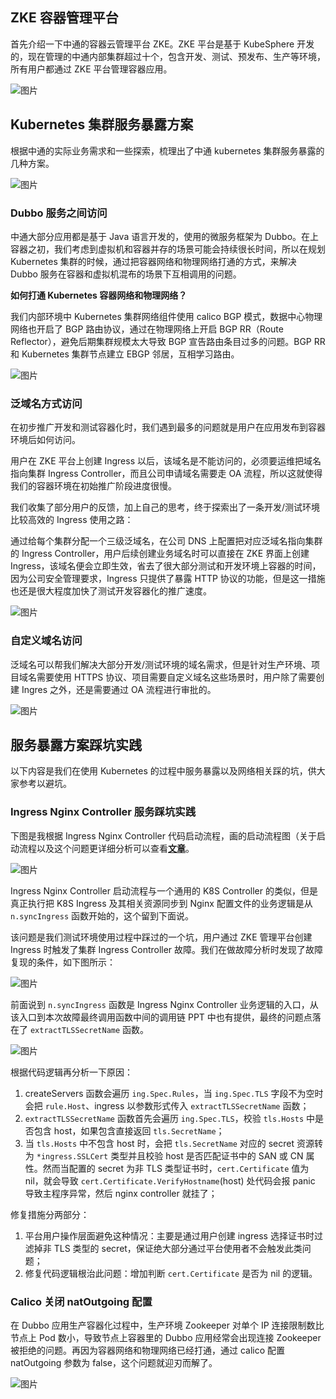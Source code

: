 ## ZKE 容器管理平台

首先介绍一下中通的容器云管理平台 ZKE。ZKE 平台是基于 KubeSphere 开发的，现在管理的中通内部集群超过十个，包含开发、测试、预发布、生产等环境，所有用户都通过 ZKE 平台管理容器应用。

![图片](https://mmbiz.qpic.cn/mmbiz_png/u5Pibv7AcsEVOgnDEviaGX6aDKX1XhricMIic4U8BHwicf6lyx6G21B2oDC4lJj0MxGokuryQ2LrthFMox2jZKlRYSg/640?wx_fmt=png&tp=webp&wxfrom=5&wx_lazy=1&wx_co=1)

## Kubernetes 集群服务暴露方案

根据中通的实际业务需求和一些探索，梳理出了中通 kubernetes 集群服务暴露的几种方案。

![图片](https://mmbiz.qpic.cn/mmbiz_png/u5Pibv7AcsEVOgnDEviaGX6aDKX1XhricMIBicVEKXfMZWHUw7aD3wtEpz2lsaVBKX2sd9782Tpwk4Zc1xedoLu5Lg/640?wx_fmt=png&tp=webp&wxfrom=5&wx_lazy=1&wx_co=1)

### Dubbo 服务之间访问

中通大部分应用都是基于 Java 语言开发的，使用的微服务框架为 Dubbo。在上容器之初，我们考虑到虚拟机和容器并存的场景可能会持续很长时间，所以在规划  Kubernetes 集群的时候，通过把容器网络和物理网络打通的方式，来解决 Dubbo 服务在容器和虚拟机混布的场景下互相调用的问题。

**如何打通 Kubernetes 容器网络和物理网络？**

我们内部环境中 Kubernetes 集群网络组件使用 calico BGP 模式，数据中心物理网络也开启了 BGP 路由协议，通过在物理网络上开启 BGP  RR（Route Reflector），避免后期集群规模太大导致 BGP 宣告路由条目过多的问题。BGP RR 和 Kubernetes  集群节点建立 EBGP 邻居，互相学习路由。

![图片](https://mmbiz.qpic.cn/mmbiz_png/u5Pibv7AcsEVOgnDEviaGX6aDKX1XhricMIdsWZoUsGmjVynDqrd589U9kDfOmkPm6K7OwcIJauejZOTSJygc3p1A/640?wx_fmt=png&tp=webp&wxfrom=5&wx_lazy=1&wx_co=1)

### 泛域名方式访问

在初步推广开发和测试容器化时，我们遇到最多的问题就是用户在应用发布到容器环境后如何访问。

用户在 ZKE 平台上创建 Ingress 以后，该域名是不能访问的，必须要运维把域名指向集群 Ingress Controller，而且公司申请域名需要走 OA 流程，所以这就使得我们的容器环境在初始推广阶段进度很慢。

我们收集了部分用户的反馈，加上自己的思考，终于探索出了一条开发/测试环境比较高效的 Ingress 使用之路：

通过给每个集群分配一个三级泛域名，在公司 DNS 上配置把对应泛域名指向集群的 Ingress Controller，用户后续创建业务域名时可以直接在 ZKE 界面上创建  Ingress，该域名便会立即生效，省去了很大部分测试和开发环境上容器的时间，因为公司安全管理要求，Ingress 只提供了暴露 HTTP  协议的功能，但是这一措施也还是很大程度加快了测试开发容器化的推广速度。

![图片](https://mmbiz.qpic.cn/mmbiz_png/u5Pibv7AcsEVOgnDEviaGX6aDKX1XhricMIVLoxgW0UxdsLKYC2el3TfmN6ffc9TeobOrsprr0IrYtR4HqXNibXhAA/640?wx_fmt=png&tp=webp&wxfrom=5&wx_lazy=1&wx_co=1)

### 自定义域名访问

泛域名可以帮我们解决大部分开发/测试环境的域名需求，但是针对生产环境、项目域名需要使用 HTTPS 协议、项目需要自定义域名这些场景时，用户除了需要创建 Ingres 之外，还是需要通过 OA 流程进行审批的。

![图片](https://mmbiz.qpic.cn/mmbiz_png/u5Pibv7AcsEVOgnDEviaGX6aDKX1XhricMIabNy7yVm2Bl0fOnhEORjWCndrjYnOVSmmV15PZsB94gdFy4foCFlsQ/640?wx_fmt=png&tp=webp&wxfrom=5&wx_lazy=1&wx_co=1)

## 服务暴露方案踩坑实践

以下内容是我们在使用 Kubernetes 的过程中服务暴露以及网络相关踩的坑，供大家参考以避坑。

### Ingress Nginx Controller 服务踩坑实践

下图是我根据 Ingress Nginx Controller 代码启动流程，画的启动流程图（关于启动流程以及这个问题更详细分析可以查看[**文章**](https://mp.weixin.qq.com/s?__biz=MzU0Mjg5NjA1Nw==&mid=2247487190&idx=1&sn=a746204ac815cb0af13219952e8e505a&scene=21#wechat_redirect)。

![图片](https://mmbiz.qpic.cn/mmbiz_png/u5Pibv7AcsEVOgnDEviaGX6aDKX1XhricMIn1bT40Ec4Iriamxeah3SxAerrjq502UwN59Ts7ZbpdBIw1Yyx4nAmFQ/640?wx_fmt=png&tp=webp&wxfrom=5&wx_lazy=1&wx_co=1)

Ingress Nginx Controller 启动流程与一个通用的 K8S Controller 的类似，但是真正执行把 K8S Ingress 及其相关资源同步到 Nginx 配置文件的业务逻辑是从 `n.syncIngress` 函数开始的，这个留到下面说。

该问题是我们测试环境使用过程中踩过的一个坑，用户通过 ZKE 管理平台创建 Ingress 时触发了集群 Ingress Controller 故障。我们在做故障分析时发现了故障复现的条件，如下图所示：

![图片](https://mmbiz.qpic.cn/mmbiz_png/u5Pibv7AcsEVOgnDEviaGX6aDKX1XhricMIpeJ9CHkwtYGPQhMthrz3WiboQYTLANjMBDC66npWnyxjqTjLhXXV7hQ/640?wx_fmt=png&tp=webp&wxfrom=5&wx_lazy=1&wx_co=1)

前面说到 `n.syncIngress` 函数是 Ingress Nginx Controller 业务逻辑的入口，从该入口到本次故障最终调用函数中间的调用链 PPT 中也有提供，最终的问题点落在了 `extractTLSSecretName` 函数。

![图片](https://mmbiz.qpic.cn/mmbiz_png/u5Pibv7AcsEVOgnDEviaGX6aDKX1XhricMILh9TtxicdXFNsfTz61M42iageLadhwp8TqmtL5kmxjZj19QkaSISQGRQ/640?wx_fmt=png&tp=webp&wxfrom=5&wx_lazy=1&wx_co=1)

根据代码逻辑再分析一下原因：

1. createServers 函数会遍历 `ing.Spec.Rules`，当 `ing.Spec.TLS` 字段不为空时会把 `rule.Host`、ingress 以参数形式传入 `extractTLSSecretName` 函数；
2. `extractTLSSecretName` 函数首先会遍历 `ing.Spec.TLS`，校验 `tls.Hosts` 中是否包含 host，如果包含直接返回 `tls.SecretName`；
3. 当 `tls.Hosts` 中不包含 host 时，会把 `tls.SecretName` 对应的 secret 资源转为 `*ingress.SSLCert` 类型并且校验 host 是否匹配证书中的 SAN 或 CN 属性。然而当配置的 secret 为非 TLS 类型证书时，`cert.Certificate` 值为 nil，就会导致 `cert.Certificate.VerifyHostname`(host) 处代码会报 panic 导致主程序异常，然后 nginx controller 就挂了；

修复措施分两部分：

1. 平台用户操作层面避免这种情况：主要是通过用户创建 ingress 选择证书时过滤掉非 TLS 类型的 secret，保证绝大部分通过平台使用者不会触发此类问题；
2. 修复代码逻辑根治此问题：增加判断 `cert.Certificate` 是否为 nil 的逻辑。

### Calico 关闭 natOutgoing 配置

在 Dubbo 应用生产容器化过程中，生产环境 Zookeeper 对单个 IP 连接限制数比节点上 Pod 数小，导致节点上容器里的 Dubbo 应用经常会出现连接 Zookeeper 被拒绝的问题。再因为容器网络和物理网络已经打通，通过 calico 配置 natOutgoing  参数为 false，这个问题就迎刃而解了。

![图片](https://mmbiz.qpic.cn/mmbiz_png/u5Pibv7AcsEVOgnDEviaGX6aDKX1XhricMIYoibJEsAnllAnAX4hyibqzzalCCwnPSrpuxyX9KLbT5e3cDTdmwwYYdQ/640?wx_fmt=png&tp=webp&wxfrom=5&wx_lazy=1&wx_co=1)